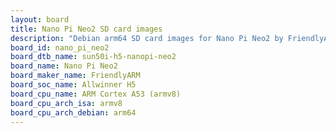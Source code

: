 ```yaml
---
layout: board
title: Nano Pi Neo2 SD card images
description: "Debian arm64 SD card images for Nano Pi Neo2 by FriendlyARM, SoC: Allwinner H5, CPU ISA: armv8"
board_id: nano_pi_neo2
board_dtb_name: sun50i-h5-nanopi-neo2
board_name: Nano Pi Neo2
board_maker_name: FriendlyARM
board_soc_name: Allwinner H5
board_cpu_name: ARM Cortex A53 (armv8)
board_cpu_arch_isa: armv8
board_cpu_arch_debian: arm64
---
```

